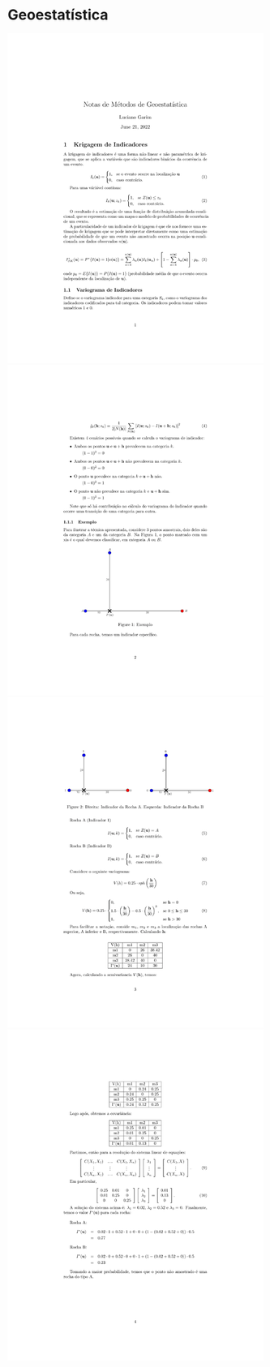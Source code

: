 # Geoestatística

![Screenshot](Geo-1.png)
![Screenshot](Geo-2.png)
![Screenshot](Geo-3.png)
![Screenshot](Geo-4.png)
